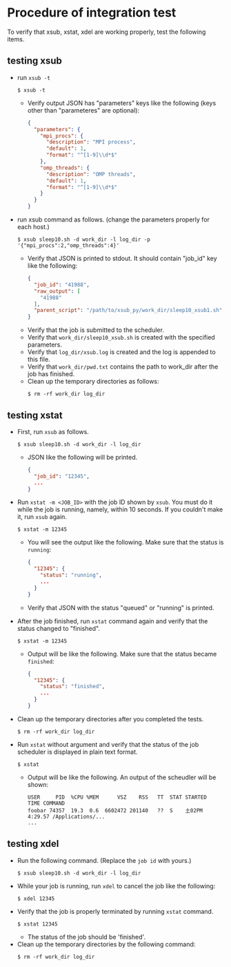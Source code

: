 # Procedure of integration test

To verify that xsub, xstat, xdel are working properly, test the following items.

## testing xsub

- run `xsub -t`
    ```shell
    $ xsub -t
    ```
    - Verify output JSON has "parameters" keys like the following (keys other than "parameteres" are optional):
        ```json
        {
          "parameters": {
            "mpi_procs": {
              "description": "MPI process",
              "default": 1,
              "format": "^[1-9]\\d*$"
            },
            "omp_threads": {
              "description": "OMP threads",
              "default": 1,
              "format": "^[1-9]\\d*$"
            }
          }
        }
        ```

- run xsub command as follows. (change the parameters properly for each host.)
    ```shell
    $ xsub sleep10.sh -d work_dir -l log_dir -p '{"mpi_procs":2,"omp_threads":4}'
    ```
    - Verify that JSON is printed to stdout. It should contain "job_id" key like the following:
        ```json
        {
          "job_id": "41988",
          "raw_output": [
            "41988"
          ],
          "parent_script": "/path/to/xsub_py/work_dir/sleep10_xsub1.sh"
        }
        ```
    - Verify that the job is submitted to the scheduler.
    - Verify that `work_dir/sleep10_xsub.sh` is created with the specified parameters.
    - Verify that `log_dir/xsub.log` is created and the log is appended to this file.
    - Verify that `work_dir/pwd.txt` contains the path to work_dir after the job has finished.
    - Clean up the temporary directories as follows:
        ```shell
        $ rm -rf work_dir log_dir
        ```

## testing xstat

- First, run `xsub` as follows.
    ```shell
    $ xsub sleep10.sh -d work_dir -l log_dir
    ```
    - JSON like the following will be printed.
        ```json
        {
          "job_id": "12345",
          ...
        }
        ```
- Run `xstat -m <JOB_ID>` with the job ID shown by `xsub`. You must do it while the job is running, namely, within 10 seconds. If you couldn't make it, run `xsub` again.
    ```shell
    $ xstat -m 12345
    ```
    - You will see the output like the following. Make sure that the status is `running`:
        ```json
        {
          "12345": {
            "status": "running",
            ...
          }
        }
        ```
    - Verify that JSON with the status "queued" or "running" is printed.
- After the job finished, run `xstat` command again and verify that the status changed to "finished".
    ```shell
    $ xstat -m 12345
    ```
    - Output will be like the following. Make sure that the status became `finished`:
        ```json
        {
          "12345": {
            "status": "finished",
            ...
          }
        }
        ```
- Clean up the temporary directories after you completed the tests.
    ```shell
    $ rm -rf work_dir log_dir
    ```

- Run `xstat` without argument and verify that the status of the job scheduler is displayed in plain text format.
    ```shell
    $ xstat
    ```
    - Output will be like the following. An output of the scheudler will be shown:
        ```text
        USER     PID  %CPU %MEM      VSZ    RSS   TT  STAT STARTED     TIME COMMAND
        foobar 74357  19.3  0.6  6602472 201140   ??  S    土02PM   4:29.57 /Applications/...
        ...
        ```

## testing xdel

- Run the following command. (Replace the `job id` with yours.)
    ```shell
    $ xsub sleep10.sh -d work_dir -l log_dir
    ```
- While your job is running, run `xdel` to cancel the job like the following:
    ```shell
    $ xdel 12345
    ```
- Verify that the job is properly terminated by running `xstat` command.
    ```shell
    $ xstat 12345
    ```
    - The status of the job should be 'finished'.
- Clean up the temporary directories by the following command:
    ```shell
    $ rm -rf work_dir log_dir
    ```
